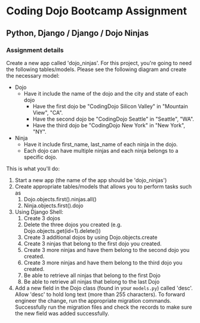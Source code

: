 # Coding Dojo Bootcamp Assignment
## Python, Django / Django / Dojo Ninjas

### Assignment details

Create a new app called 'dojo_ninjas'. For this project, you're going to need the following tables/models. Please see the following diagram and create the necessary model:

* Dojo
    * Have it include the name of the dojo and the city and state of each dojo
        * Have the first dojo be "CodingDojo Silicon Valley" in "Mountain View", "CA".
        * Have the second dojo be "CodingDojo Seattle" in "Seattle", "WA".
        * Have the third dojo be "CodingDojo New York" in "New York", "NY".
* Ninja
    * Have it include first_name, last_name of each ninja in the dojo.
    * Each dojo can have multiple ninjas and each ninja belongs to a specific dojo.


This is what you'll do:

1. Start a new app (the name of the app should be 'dojo_ninjas')
2. Create appropriate tables/models that allows you to perform tasks such as
    1. Dojo.objects.first().ninjas.all()
    2. Ninja.objects.first().dojo
3. Using Django Shell:
    1. Create 3 dojos
    2. Delete the three dojos you created (e.g. Dojo.objects.get(id=1).delete())
    3. Create 3 additional dojos by using Dojo.objects.create
    4. Create 3 ninjas that belong to the first dojo you created.
    5. Create 3 more ninjas and have them belong to the second dojo you created.
    6. Create 3 more ninjas and have them belong to the third dojo you created.
    7. Be able to retrieve all ninjas that belong to the first Dojo
    8. Be able to retrieve all ninjas that belong to the last Dojo
4. Add a new field in the Dojo class (found in your `models.py`) called 'desc'. Allow 'desc' to hold long text (more than 255 characters). To forward engineer the change, run the appropriate migration commands. Successfully run the migration files and check the records to make sure the new field was added successfully.